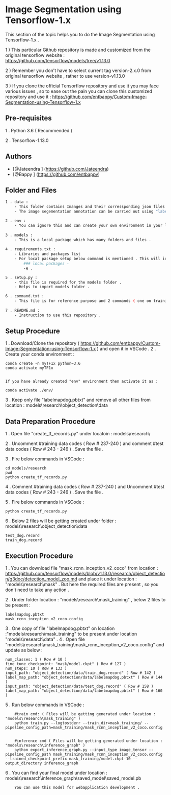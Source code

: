 # Image Segmentation using Tensorflow-1.x

This section of the topic helps you to do the Image Segmentation using Tensorflow-1.x . 

1 ) This particular Github repository is made and customized from the original tensorflow website : https://github.com/tensorflow/models/tree/v1.13.0

2 ) Remember you don't have to select current tag version-2.x.0 from original tensorflow website , rather to use version-v1.13.0 

3 ) If you clone the official Tensorflow repository and use it you may face various issues , so to ease out the pain  you can clone this customized repository and use it :  https://github.com/entbappy/Custom-Image-Segmentation-using-Tensorflow-1.x


## Pre-requisites

1 . Python 3.6 ( Recommended )

2 . Tensorflow-1.13.0


## Authors

- [@Jateendra ] (https://github.com/Jateendra)
- [@Bappy ] (https://github.com/entbappy)
## Folder and Files

```bash
1 . data : 
	- This folder contains Imanges and their corressponding json files .
	- The image segementation annotation can be carried out using "labelme" tool . ( Refer : https://github.com/wkentaro/labelme )

2 . env :
	- You can ignore this and can create your own environment in your local system .
	
3 . models :
	- This is a local package which has many folders and files .
	
4 . requirements.txt :
	- Libraries and packages list
	- For local package setup below command is mentioned . This will identify the model and install as local package .
		### local packages -
		-e .

5 . setup.py :
	- this file is required for the models folder .
	- Helps to import models folder .

6 . command.txt :
	- This file is for reference purpose and 2 commands ( one on training and second on referencing are ) mentioned .
	
7 . README.md :
	- Instruction to use this repository .

```


## Setup Procedure

1 . Download/Clone the repository ( https://github.com/entbappy/Custom-Image-Segmentation-using-Tensorflow-1.x )  and open it in VSCode .
2 . Create your conda environment : 
	
	conda create -n myTF1x python=3.6
	conda activate myTF1x
	

	If you have already created "env" environment then activate it as :
	
	conda activate ./env/

3 . Keep only file "labelmapdog.pbtxt" and remove all other files from location : models\research\object_detection\data



## Data Preparation Procedure

1 . Open file "create_tf_records.py" under locatoin : models\research\

2 . Uncomment #training data codes ( Row # 237-240 ) and comment #test data codes ( Row # 243 - 246 ) . Save the file .



3 . Fire below commands in VSCode :

	cd models/research
	pwd
	python create_tf_records.py
	
4 . Comment #training data codes ( Row # 237-240 ) and Uncomment #test data codes ( Row # 243 - 246 ) . Save the file .	

5 . Fire below commands in VSCode :

	python create_tf_records.py

6 . Below 2 files will be getting created under folder : models\research\object_detection\data

	test_dog.record
	train_dog.record


## Execution Procedure

1 . You can download file "mask_rcnn_inception_v2_coco" from location : https://github.com/tensorflow/models/blob/v1.13.0/research/object_detection/g3doc/detection_model_zoo.md and place it under location : "models\research\mask" . But here the required files are present , so you don't need to take any action .

2 . Under folder location : "models\research\mask_training" , below 2 files to be present :

	labelmapdog.pbtxt
	mask_rcnn_inception_v2_coco.config
	
3 . One copy of file "labelmapdog.pbtxt" on location :"models\research\mask_training" to be present under location "models\research\data" .
4 . Open file "models\research\mask_training\mask_rcnn_inception_v2_coco.config" and update as below :

	num_classes: 1 ( Row # 10 )
	fine_tune_checkpoint: "mask/model.ckpt" ( Row # 127 )
	num_steps: 10 ( Row # 133 )
	input_path: "object_detection/data/train_dog.record" ( Row # 142 )
	label_map_path: "object_detection/data/labelmapdog.pbtxt" ( Row # 144 )
	input_path: "object_detection/data/test_dog.record" ( Row # 158 ) 
	label_map_path: "object_detection/data/labelmapdog.pbtxt" ( Row # 160 )
	
5 . Run below commands in VSCode :

		#train cmd: ( Files will be getting generated under location : "models\research\mask_training" )
		python train.py --logtostderr --train_dir=mask_training/ --pipeline_config_path=mask_training/mask_rcnn_inception_v2_coco.config


		#inference cmd ( Files will be getting generated under location : "models\research\inference_graph" )
		python export_inference_graph.py --input_type image_tensor --pipeline_config_path mask_training/mask_rcnn_inception_v2_coco.config --trained_checkpoint_prefix mask_training/model.ckpt-10 --output_directory inference_graph
		
6 . You can find your final model under location : models\research\inference_graph\saved_model\saved_model.pb		
	
		You can use this model for webapplication development .
